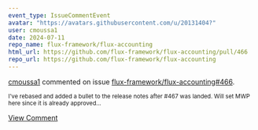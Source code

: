 ```yaml
---
event_type: IssueCommentEvent
avatar: "https://avatars.githubusercontent.com/u/20131404?"
user: cmoussa1
date: 2024-07-11
repo_name: flux-framework/flux-accounting
html_url: https://github.com/flux-framework/flux-accounting/pull/466
repo_url: https://github.com/flux-framework/flux-accounting
---
```


<a href='https://github.com/cmoussa1' target='_blank'>cmoussa1</a> commented on issue <a href='https://github.com/flux-framework/flux-accounting/pull/466' target='_blank'>flux-framework/flux-accounting#466</a>.

<small>I've rebased and added a bullet to the release notes after #467 was landed. Will set MWP here since it is already approved...</small>

<a href='https://github.com/flux-framework/flux-accounting/pull/466' target='_blank'>View Comment</a>